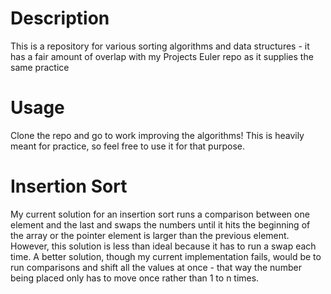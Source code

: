 # Description

This is a repository for various sorting algorithms and data structures - it
has a fair amount of overlap with my Projects Euler repo as it supplies the
same practice

# Usage

Clone the repo and go to work improving the algorithms! This is heavily meant
for practice, so feel free to use it for that purpose.

# Insertion Sort

My current solution for an insertion sort runs a comparison between one element
and the last and swaps the numbers until it hits the beginning of the array or
the pointer element is larger than the previous element. However, this solution
is less than ideal because it has to run a swap each time. A better solution,
though my current implementation fails, would be to run comparisons and shift
all the values at once - that way the number being placed only has to move once
rather than 1 to n times.
